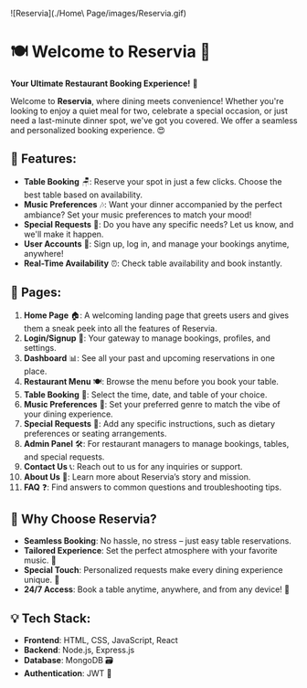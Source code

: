 ![Reservia](./Home\ Page/images/Reservia.gif)

# 🍽️ **Welcome to Reservia** 🎉

**Your Ultimate Restaurant Booking Experience!** 🍴

Welcome to **Reservia**, where dining meets convenience! Whether you're looking to enjoy a quiet meal for two, celebrate a special occasion, or just need a last-minute dinner spot, we've got you covered. We offer a seamless and personalized booking experience. 😍

## 🌟 Features:

- **Table Booking** 🪑: Reserve your spot in just a few clicks. Choose the best table based on availability.
- **Music Preferences** 🎶: Want your dinner accompanied by the perfect ambiance? Set your music preferences to match your mood!
- **Special Requests** 🌟: Do you have any specific needs? Let us know, and we'll make it happen.
- **User Accounts** 👤: Sign up, log in, and manage your bookings anytime, anywhere!
- **Real-Time Availability** ⏰: Check table availability and book instantly.

## 📄 Pages:

1. **Home Page** 🏠: A welcoming landing page that greets users and gives them a sneak peek into all the features of Reservia.
2. **Login/Signup** 🔑: Your gateway to manage bookings, profiles, and settings.
3. **Dashboard** 📊: See all your past and upcoming reservations in one place.
4. **Restaurant Menu** 🍽️: Browse the menu before you book your table.
5. **Table Booking** 📅: Select the time, date, and table of your choice.
6. **Music Preferences** 🎵: Set your preferred genre to match the vibe of your dining experience.
7. **Special Requests** 💌: Add any specific instructions, such as dietary preferences or seating arrangements.
8. **Admin Panel** 🛠️: For restaurant managers to manage bookings, tables, and special requests.
9. **Contact Us** 📞: Reach out to us for any inquiries or support.
10. **About Us** 💼: Learn more about Reservia’s story and mission.
11. **FAQ** ❓: Find answers to common questions and troubleshooting tips.

## 🚀 Why Choose Reservia?

- **Seamless Booking**: No hassle, no stress – just easy table reservations.
- **Tailored Experience**: Set the perfect atmosphere with your favorite music. 🎵
- **Special Touch**: Personalized requests make every dining experience unique. 🌈
- **24/7 Access**: Book a table anytime, anywhere, and from any device! 📱

## 💡 Tech Stack:

- **Frontend**: HTML, CSS, JavaScript, React
- **Backend**: Node.js, Express.js
- **Database**: MongoDB 🗃️
- **Authentication**: JWT 🔐


